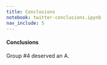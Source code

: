```yaml
---
title: Conclusions
notebook: twitter-conclusions.ipynb
nav_include: 5
---
```


#### Conclusions

Group #4 deserved an A.
